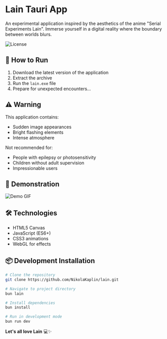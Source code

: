 # Lain Tauri App

An experimental application inspired by the aesthetics of the anime "Serial Experiments Lain". Immerse yourself in a digital reality where the boundary between worlds blurs.

![License](https://img.shields.io/badge/license-MIT-success)

## 🚀 How to Run

1. Download the latest version of the application
2. Extract the archive
3. Run the `lain.exe` file
4. Prepare for unexpected encounters...

## ⚠️ Warning

This application contains:

- Sudden image appearances
- Bright flashing elements
- Intense atmosphere

Not recommended for:

- People with epilepsy or photosensitivity
- Children without adult supervision
- Impressionable users

## 🎥 Demonstration

![Demo GIF](https://github.com/NikolaKaplin/lain/blob/main/demo/lain.gif)

## 🛠️ Technologies

- HTML5 Canvas
- JavaScript (ES6+)
- CSS3 animations
- WebGL for effects

## 📦 Development Installation

```bash
# Clone the repository
git clone https://github.com/NikolaKaplin/lain.git

# Navigate to project directory
bun lain

# Install dependencies
bun install

# Run in development mode
bun run dev
```

**Let's all love Lain** 💻✨

